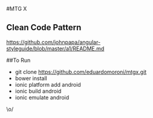 #MTG X

## Clean Code Pattern
https://github.com/johnpapa/angular-styleguide/blob/master/a1/README.md

##To Run
- git clone https://github.com/eduardomoroni/mtgx.git
- bower install
- ionic platform add android
- ionic build android
- ionic emulate android

\o/ 
